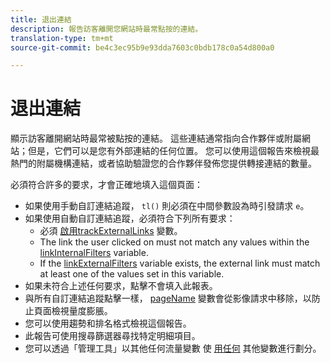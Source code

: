 ```yaml
---
title: 退出連結
description: 報告訪客離開您網站時最常點按的連結。
translation-type: tm+mt
source-git-commit: be4c3ec95b9e93dda7603c0bdb178c0a54d800a0

---
```



# 退出連結

顯示訪客離開網站時最常被點按的連結。 這些連結通常指向合作夥伴或附屬網站；但是，它們可以是您有外部連結的任何位置。 您可以使用這個報告來檢視最熱門的附屬機構連結，或者協助驗證您的合作夥伴發佈您提供轉接連結的數量。

必須符合許多的要求，才會正確地填入這個頁面：
* 如果使用手動自訂連結追蹤， `tl()` 則必須在中間參數設為時引發請求 `e`。
* 如果使用自動自訂連結追蹤，必須符合下列所有要求：
   * 必須 [啟用trackExternalLinks](/help/implement/vars/config-vars/trackexternallinks.md) 變數。
   * The link the user clicked on must not match any values within the [linkInternalFilters](/help/implement/vars/config-vars/linkinternalfilters.md) variable.
   * If the [linkExternalFilters](/help/implement/vars/config-vars/linkexternalfilters.md) variable exists, the external link must match at least one of the values set in this variable.
* 如果未符合上述任何要求，點擊不會填入此報表。
* 與所有自訂連結追蹤點擊一樣， [pageName](/help/implement/vars/page-vars/pagename.md) 變數會從影像請求中移除，以防止頁面檢視量度膨脹。
* 您可以使用趨勢和排名格式檢視這個報告。
* 此報告可使用搜尋篩選器尋找特定明細項目。
* 您可以透過「管理工具」以其他任何流量變數 使 [用任何](/help/analyze/reports-analytics/reports-customize/breakdowns.md) 其他變數進行劃分。
